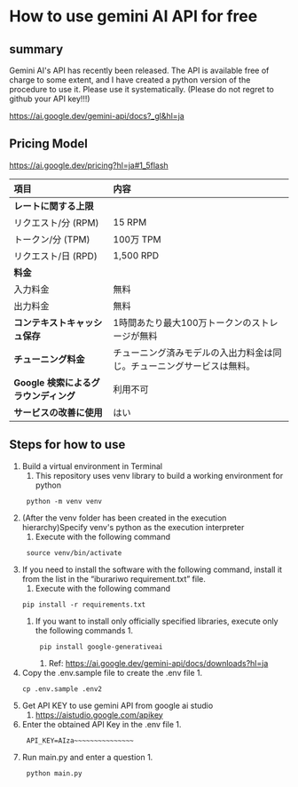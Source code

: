 # How to use gemini AI API for free

## summary
Gemini AI's API has recently been released. The API is available free of charge to some extent, and I have created a python version of the procedure to use it.
Please use it systematically.
(Please do not regret to github your API key!!!)

https://ai.google.dev/gemini-api/docs?_gl&hl=ja


## Pricing Model
https://ai.google.dev/pricing?hl=ja#1_5flash

| 項目                                  | 内容                                                                   |
| :------------------------------------ | :--------------------------------------------------------------------- |
| **レートに関する上限**                                        
| リクエスト/分 (RPM)                   | 15 RPM                                                                 |
| トークン/分 (TPM)                     | 100万 TPM                                                              |
| リクエスト/日 (RPD)                   | 1,500 RPD                                                              |
| **料金**                              |                                                                        |
| 入力料金                              | 無料                                                                   |
| 出力料金                              | 無料                                                                   |
| **コンテキストキャッシュ保存**        | 1時間あたり最大100万トークンのストレージが無料                         |
| **チューニング料金**                  | チューニング済みモデルの入出力料金は同じ。チューニングサービスは無料。 |
| **Google 検索によるグラウンディング** | 利用不可                                                               |
| **サービスの改善に使用**              | はい                                                                   |

## Steps for how to use

1. Build a virtual environment in Terminal
   1. This repository uses venv library to build a working environment for python
   ``` 
    python -m venv venv
   ```
1. (After the venv folder has been created in the execution hierarchy)Specify venv's python as the execution interpreter
   1. Execute with the following command
   ```
    source venv/bin/activate
   ```
1. If you need to install the software with the following command, install it from the list in the “iburariwo requirement.txt” file.
    1. Execute with the following command
    ```
    pip install -r requirements.txt
    ```
    1. If you want to install only officially specified libraries, execute only the following commands
       1. 
       ```
        pip install google-generativeai
       ```
       1. Ref: https://ai.google.dev/gemini-api/docs/downloads?hl=ja
 2. Copy the .env.sample file to create the .env file
    1. 
    ```
    cp .env.sample .env2
    ```
1. Get API KEY to use gemini API from google ai studio
   1. https://aistudio.google.com/apikey
1. Enter the obtained API Key in the .env file
   1. 
   ``` .env
    API_KEY=AIza~~~~~~~~~~~~~~~
   ```
2. Run main.py and enter a question
   1. 
   ``` bash
    python main.py
   ```